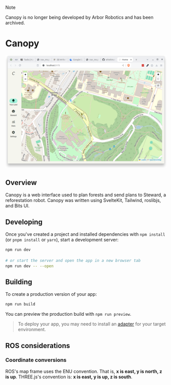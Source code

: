 > [!NOTE]  
> Canopy is no longer being developed by Arbor Robotics and has been archived.

# Canopy
![Screenshot of Canopy](screenshot.png)

## Overview

Canopy is a web interface used to plan forests and send plans to Steward, a reforestation robot. Canopy was written using SvelteKit, Tailwind, roslibjs, and Bits UI.

## Developing

Once you've created a project and installed dependencies with `npm install` (or `pnpm install` or `yarn`), start a development server:

```bash
npm run dev

# or start the server and open the app in a new browser tab
npm run dev -- --open
```

## Building

To create a production version of your app:

```bash
npm run build
```

You can preview the production build with `npm run preview`.

> To deploy your app, you may need to install an [adapter](https://kit.svelte.dev/docs/adapters) for your target environment.

## ROS considerations

### Coordinate conversions
ROS's map frame uses the ENU convention. That is, **x is east, y is north, z is up**.
THREE.js's convention is: **x is east, y is up, z is south**.


